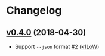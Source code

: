 # Changelog

## [v0.4.0](https://github.com/k1LoW/cgrps/compare/v0.3.0...v0.4.0) (2018-04-30)

* Support `--json` format [#2](https://github.com/k1LoW/cgrps/pull/2) ([k1LoW](https://github.com/k1LoW))